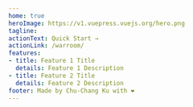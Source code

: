 ```yaml
---
home: true
heroImage: https://v1.vuepress.vuejs.org/hero.png
tagline: 
actionText: Quick Start →
actionLink: /warroom/
features:
- title: Feature 1 Title
  details: Feature 1 Description
- title: Feature 2 Title
  details: Feature 2 Description
footer: Made by Chu-Chang Ku with ❤️
---
```

